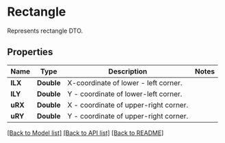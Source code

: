 ﻿
# Rectangle
Represents rectangle DTO.

## Properties
Name | Type | Description | Notes
------------ | ------------- | ------------- | -------------
**lLX** | **Double** | X-coordinate of lower - left corner. | 
**lLY** | **Double** | Y - coordinate of lower-left corner. | 
**uRX** | **Double** | X - coordinate of upper-right corner. | 
**uRY** | **Double** | Y - coordinate of upper-right corner. | 


[[Back to Model list]](../README.md#documentation-for-models) [[Back to API list]](../README.md#documentation-for-api-endpoints) [[Back to README]](../README.md)


